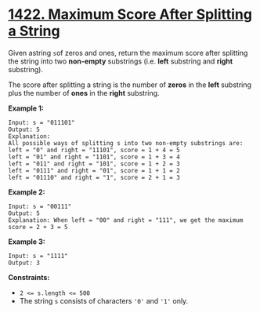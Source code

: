 # [1422. Maximum Score After Splitting a String](https://leetcode.com/problems/maximum-score-after-splitting-a-string/description/)

Given astring `s`of zeros and ones, return the maximum score after splitting the string into two **non-empty**  substrings (i.e. **left**  substring and **right**  substring).

The score after splitting a string is the number of **zeros**  in the **left**  substring plus the number of **ones**  in the **right**  substring.

**Example 1:** 

```
Input: s = "011101"
Output: 5 
Explanation: 
All possible ways of splitting s into two non-empty substrings are:
left = "0" and right = "11101", score = 1 + 4 = 5 
left = "01" and right = "1101", score = 1 + 3 = 4 
left = "011" and right = "101", score = 1 + 2 = 3 
left = "0111" and right = "01", score = 1 + 1 = 2 
left = "01110" and right = "1", score = 2 + 1 = 3
```

**Example 2:** 

```
Input: s = "00111"
Output: 5
Explanation: When left = "00" and right = "111", we get the maximum score = 2 + 3 = 5
```

**Example 3:** 

```
Input: s = "1111"
Output: 3
```

**Constraints:** 

- `2 <= s.length <= 500`
- The string `s` consists of characters `'0'` and `'1'` only.
